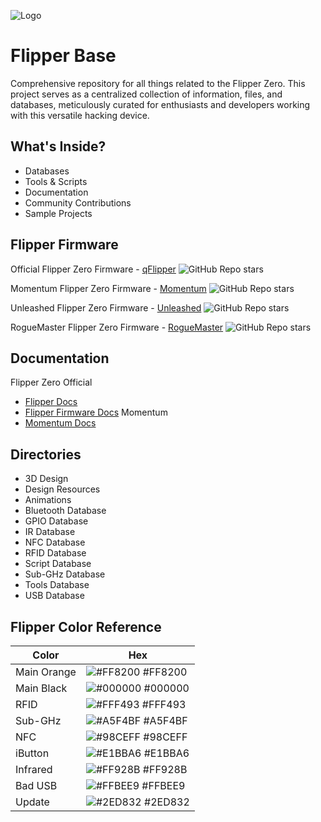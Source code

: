 
![Logo](https://honeer.se/images/logo2.png)


# Flipper Base

Comprehensive repository for all things related to the Flipper Zero. This project serves as a centralized collection of information, files, and databases, meticulously curated for enthusiasts and developers working with this versatile hacking device.


## What's Inside?

- Databases
- Tools & Scripts
- Documentation
- Community Contributions
- Sample Projects


## Flipper Firmware

Official Flipper Zero Firmware - [qFlipper](https://github.com/flipperdevices/qFlipper) ![GitHub Repo stars](https://img.shields.io/github/stars/flipperdevices/qFlipper?style=plastic)


Momentum Flipper Zero Firmware - [Momentum](https://github.com/Next-Flip) ![GitHub Repo stars](https://img.shields.io/github/stars/Next-Flip/Momentum-Firmware?style=plastic)


Unleashed Flipper Zero Firmware - [Unleashed](https://github.com/DarkFlippers/unleashed-firmware) ![GitHub Repo stars](https://img.shields.io/github/stars/DarkFlippers/unleashed-firmware?style=plastic)


RogueMaster Flipper Zero Firmware - [RogueMaster](https://github.com/RogueMaster/flipperzero-firmware-wPlugins) ![GitHub Repo stars](https://img.shields.io/github/stars/RogueMaster/flipperzero-firmware-wPlugins?style=plastic)





## Documentation
Flipper Zero Official
- [Flipper Docs](https://docs.flipper.net/)
- [Flipper Firmware Docs](https://developer.flipper.net/flipperzero/doxygen/index.html)
Momentum
- [Momentum Docs](https://github.com/Next-Flip/Momentum-Firmware/tree/dev/documentation)



## Directories

- 3D Design
- Design Resources
- Animations
- Bluetooth Database
- GPIO Database
- IR Database
- NFC Database
- RFID Database
- Script Database
- Sub-GHz Database
- Tools Database
- USB Database

## Flipper Color Reference

| Color             | Hex                                                                |
| ----------------- | ------------------------------------------------------------------ |
| Main Orange | ![#FF8200](https://via.placeholder.com/10/ff8200?text=+) #FF8200 |
| Main Black | ![#000000](https://via.placeholder.com/10/000000?text=+) #000000 |
| RFID | ![#FFF493](https://via.placeholder.com/10/FFF493?text=+) #FFF493 |
| Sub-GHz | ![#A5F4BF](https://via.placeholder.com/10/A5F4BF?text=+) #A5F4BF |
| NFC | ![#98CEFF](https://via.placeholder.com/10/98CEFF?text=+) #98CEFF |
| iButton | ![#E1BBA6](https://via.placeholder.com/10/E1BBA6?text=+) #E1BBA6 |
| Infrared | ![#FF928B](https://via.placeholder.com/10/FF928B?text=+) #FF928B |
| Bad USB | ![#FFBEE9](https://via.placeholder.com/10/FFBEE9?text=+) #FFBEE9 |
| Update | ![#2ED832](https://via.placeholder.com/10/2ED832?text=+) #2ED832 |


